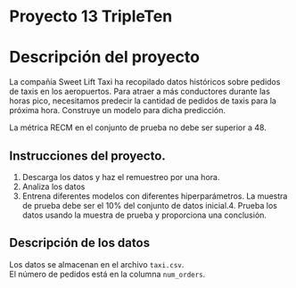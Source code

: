 # Proyecto 13 TripleTen

# Descripción del proyecto

La compañía Sweet Lift Taxi ha recopilado datos históricos sobre pedidos de taxis en los aeropuertos. Para atraer a más conductores durante las horas pico, necesitamos predecir la cantidad de pedidos de taxis para la próxima hora. Construye un modelo para dicha predicción.

La métrica RECM en el conjunto de prueba no debe ser superior a 48.

## Instrucciones del proyecto.

1. Descarga los datos y haz el remuestreo por una hora.
2. Analiza los datos
3. Entrena diferentes modelos con diferentes hiperparámetros. La muestra de prueba debe ser el 10% del conjunto de datos inicial.4. Prueba los datos usando la muestra de prueba y proporciona una conclusión.

## Descripción de los datos

Los datos se almacenan en el archivo `taxi.csv`. 	
El número de pedidos está en la columna `num_orders`.